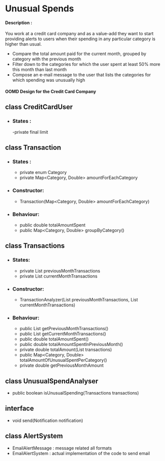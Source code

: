
# Unusual Spends

#### Description :

You work at a credit card company and as a value-add they want to start providing alerts to users when their spending in any particular category is higher than usual.
 - Compare the total amount paid for the current month, grouped by category with the previous month 
 - Filter down to the categories for which the user spent at least 50% more this month than last month
 - Compose an e-mail message to the user that lists the categories for which spending was unusually high
#### OOMD Design for the Credit Card Company

## class CreditCardUser
- ### States :
    -private final limit   
## class Transaction
- ### States :
    - private enum Category
    - private Map<Category, Double> amountForEachCategory
- ### Constructor:
    - Transaction(Map<Category, Double> amountForEachCategory)
- ### Behaviour:
    - public double totalAmountSpent
    - public Map<Category, Double> groupByCategory()

## class Transactions
- ### States:
    - private List<Transaction> previousMonthTransactions
    - private List<Transaction> currentMonthTransactions
- ### Constructor:
    - TransactionAnalyzer(List<Transaction> previousMonthTransactions, List<Transaction> currentMonthTransactions)       
- ### Behaviour:
    - public List<Transaction> getPreviousMonthTransactions()
    - public List<Transaction> getCurrentMonthTransactions()
    - public double totalAmountSpent()
    - public double totalAmountSpentInPreviousMonth()
    - private double totalAmount(List<Transaction> transactions)
    - public Map<Category, Double> totalAmountOfUnusualSpentPerCategory()
    -  private double getPreviousMonthAmount
## class UnusualSpendAnalyser
   -  public boolean isUnusualSpending(Transactions transactions)

## interface
  - void send(Notification notification)
      
## class AlertSystem
- EmailAlertMessage : message related all formats
- EmailAlertSystem  : actual implementation of the code to send email
  

